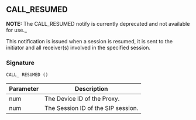 ## CALL\_RESUMED

**NOTE:** The CALL\_RESUMED notify is currently deprecated and not available for use.\_


This notification is issued when a session is resumed, it is sent to the initiator and all receiver(s) involved in the specified session.


### Signature

`CALL_ RESUMED ()`


| Parameter | Description |
| --- | --- |
| num | The Device ID of the Proxy. |
| num | The Session ID of the SIP session. |

